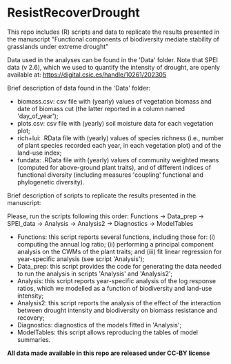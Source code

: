 # ResistRecoverDrought
This repo includes (R) scripts and data to replicate the results presented in the manuscript "Functional components of biodiversity mediate stability of grasslands under extreme drought"

Data used in the analyses can be found in the 'Data' folder. Note that SPEI data (v 2.6), which we used to quantify the intensity of drought, are openly available at: https://digital.csic.es/handle/10261/202305

Brief description of data found in the 'Data' folder:

- biomass.csv: csv file with (yearly) values of vegetation biomass and date of biomass cut (the latter reported in a column named 'day_of_year');
- plots.csv: csv file with (yearly) soil moisture data for each vegetation plot;
- rich+lui: .RData file with (yearly) values of species richness (i.e., number of plant species recorded each year, in each vegetation plot) and of the land-use index;
- fundata: .RData file with (yearly) values of community weighted means (computed for above-ground plant traits), and of different indices of functional diversity (including measures 'coupling' functional and phylogenetic diversity). 

Brief description of scripts to replicate the results presented in the manuscript: 

Please, run the scripts following this order: Functions -> Data_prep -> SPEI_data -> Analysis -> Analysis2 -> Diagnostics -> ModelTables

- Functions: this script reports several functions, including those for: (i) computing the annual log ratio; (ii) performing a principal component analysis on the CWMs of the plant traits; and (iii) fit linear regression for year-specific analysis (see script 'Analysis');
- Data_prep: this script provides the code for generating the data needed to run the analysis in scripts 'Analysis' and 'Analysis2';
- Analysis: this script reports year-specific analysis of the log response ratios, which we modelled as a function of biodiversity and land-use intensity;
- Analysis2: this script reports the analysis of the effect of the interaction between drought intensity and biodiversity on biomass resistance and recovery;
- Diagnostics: diagnostics of the models fitted in 'Analysis';
- ModelTables: this script allows reproducing the tables of model summaries.   

**All data made available in this repo are released under CC-BY license**
